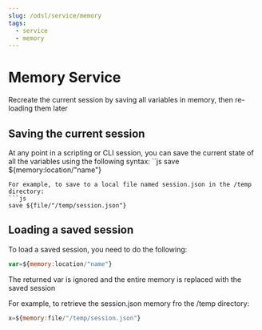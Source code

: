 ```yaml
---
slug: /odsl/service/memory
tags:
  - service
  - memory
---
```

Memory Service
==============================

Recreate the current session by saving all variables in memory, then re-loading them later

## Saving the current session

At any point in a scripting or CLI session, you can save the current state of all the variables using the following syntax:
``js
save ${memory:location/"name"}
```
For example, to save to a local file named session.json in the /temp directory:
```js
save ${file/"/temp/session.json"}
```

## Loading a saved session

To load a saved session, you need to do the following:
```js
var=${memory:location/"name"}
```
The returned var is ignored and the entire memory is replaced with the saved session

For example, to retrieve the session.json memory fro the /temp directory:
```js
x=${memory:file/"/temp/session.json"}
```
